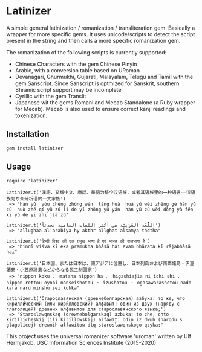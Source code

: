 # Latinizer

A simple general latinization / romanization / transliteration gem.
Basically a wrapper for more specific gems. It uses unicode/scripts to detect the script present in the string and then calls a more specific romanization gem.

The romanization of the following  scripts is currently supported:
- Chinese Characters with the gem Chinese Pinyin
- Arabic, with a conversion table based on URoman
- Devanagari, Ghurmukhi, Gujarati, Malayalam, Telugu and Tamil with the gem Sanscript. Since Sanscript is optmized for Sanskrit, southern Bhramic script support may be incomplete
- Cyrillic with the gem Translit
- Japanese wit the gems Romani and Mecab Standalone (a Ruby wrapper for Mecab). Mecab is also used to ensure correct kanji readings and tokenization.

## Installation
```
gem install latinizer
```

## Usage
```
require 'latinizer'

Latinizer.t('漢語，又稱中文、唐話、華語为整个汉语族，或者其语族里的一种语言——汉语族为东亚分析语的一支家族')
 => "hàn yǔ  yòu chēng zhōng wén  táng huà  huá yǔ wèi zhěng gè hàn yǔ zú  huò zhě qí yǔ zú lǐ de yī zhǒng yǔ yán  hàn yǔ zú wèi dōng yà fēn xī yǔ de yī zhī jiā zú"

Latinizer.t('اللُّغَة العَرَبِيّة هي أكثر اللغات السامية تحدثاً')
 => "allughaa al'arabiya hy akthr allghat alsamya thdtha"

Latinizer.t('हिन्दी विश्व की एक प्रमुख भाषा है एवं भारत की राजभाषा है')
 => "hindī viśva kī eka pramukha bhāṣā hai evaṃ bhārata kī rājabhāṣā hai"

Latinizer.t('日本国、または日本は、東アジアに位置し、日本列島および南西諸島・伊豆諸島・小笠原諸島などからなる民主制国家')
 => "nippon koku 、 mataha nippon ha 、 higashiajia ni ichi shi 、 nippon rettou oyobi nanseishotou ・ izushotou ・ ogasawarashotou nado kara naru minshu sei kokka"

Latinizer.t('Старославянская (древнеболгарская) азбука: то же, что кирилли́ческий (или кири́лловский) алфави́т: один из двух (наряду с глаголицей) древних алфавитов для старославянского языка;')
 => "Staroslawqnskaq (drewnebolgarskaq) azbuka: to zhe, chto kirillícheskij (ili kiríllowskij) alfawít: odin iz dwuh (narqdu s glagolicej) drewnih alfawitow dlq staroslawqnskogo qzyka;"
```



This project uses the universal romanizer software 'uroman' written by Ulf Hermjakob, USC Information Sciences Institute (2015-2020)